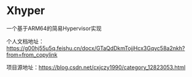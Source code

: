 # Xhyper

一个基于ARM64的简易Hypervisor实现

个人文档地址：https://g00hj55u5q.feishu.cn/docx/GTaQdDkmTojjHcx3Gqyc58a2nkh?from=from_copylink

项目源地址：https://blog.csdn.net/cxjczy1990/category_12823053.html

